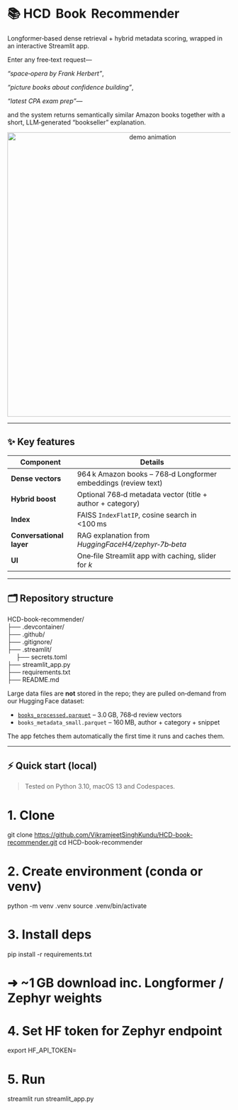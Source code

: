 # 📚 HCD   Book   Recommender

Longformer‑based dense retrieval + hybrid metadata scoring, wrapped in an
interactive Streamlit app.  

Enter any free‑text request—

*“space‑opera by Frank Herbert”*,

*“picture books about confidence building”*,

*“latest CPA exam prep”*—

and the system returns semantically similar Amazon books together with a
short, LLM‑generated “bookseller” explanation.

<p align="center">
  <img src="https://raw.githubusercontent.com/VikramjeetSinghKundu/HCD-book-recommender/main/docs/demo.gif"
       alt="demo animation" width="640"/>
</p>

---

## ✨ Key features
| Component | Details |
|-----------|---------|
| **Dense vectors** | 964 k Amazon books – 768‑d Longformer embeddings (review text) |
| **Hybrid boost** | Optional 768‑d metadata vector (title + author + category) |
| **Index** | FAISS `IndexFlatIP`, cosine search in \<100 ms |
| **Conversational layer** | RAG explanation from *HuggingFaceH4/zephyr‑7b‑beta* |
| **UI** | One‑file Streamlit app with caching, slider for *k* |

---

## 🗂 Repository structure

HCD-book-recommender/\
├── .devcontainer/\
├── .github/\
├── .gitignore/\
├── .streamlit/\
&nbsp;&nbsp;&nbsp;&nbsp;   ├── secrets.toml\
├── streamlit_app.py\
├── requirements.txt\
├── README.md               
             

Large data files are **not** stored in the repo; they are pulled on‑demand
from our Hugging Face dataset:

* [`books_processed.parquet`](https://huggingface.co/datasets/VikramjeetSingh/books-recs)  – 3.0 GB, 768‑d review vectors  
* `books_metadata_small.parquet` – 160 MB, author + category + snippet  

The app fetches them automatically the first time it runs and caches them.

---

## ⚡ Quick start (local)

> Tested on Python 3.10, macOS 13 and Codespaces.

# 1. Clone
git clone https://github.com/VikramjeetSinghKundu/HCD-book-recommender.git
cd HCD-book-recommender

# 2. Create environment (conda or venv)
python -m venv .venv
source .venv/bin/activate

# 3. Install deps
pip install -r requirements.txt
# ➜ ~1 GB download inc. Longformer / Zephyr weights

# 4. Set HF token for Zephyr endpoint
export HF_API_TOKEN= <Token already included in the repository>

# 5. Run
streamlit run streamlit_app.py
